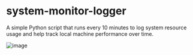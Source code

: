 # system-monitor-logger
A simple Python script that runs every 10 minutes to log system resource usage and help track local machine performance over time.

![image](https://github.com/user-attachments/assets/20a93a84-91e1-46e3-be6b-222144a4b628)

